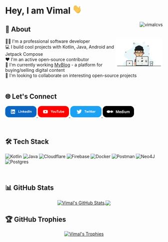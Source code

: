 # Hey, I am Vimal <img src="hi.gif" width="30px" height="30px">
<img align="right" src="https://komarev.com/ghpvc/?username=vimalcvs&label=Views&color=blue&style=plastic" alt="vimalcvs" />

## 💫 About
<img align="right" width="30%" src="dev.gif" alt="dev_logo" style="max-width: 100%; height: auto;"/>
👨‍💻 I'm a professional software developer<br>
💻 I build cool projects with Kotlin, Java, Android and Jetpack Compose<br>
❤️ I'm an active open-source contributor<br>
🔭 I'm currently working <a href="https://technovimal.in" target="_blank">MyBlog</a> - a platform for buying/selling digital content<br>
🤝 I'm looking to collaborate on interesting open-source projects</br></br>

## 🌐 Let's Connect
<p float="left">
  <a href="https://linkedin.com/in/technovimal" title="LinkedIn">
    <img src="linkedin.png" width="100" alt="LinkedIn" style="max-width: 100%; height: auto;"/>
  </a>
  <a href="https://www.youtube.com/@MrIndianDev" title="YouTube">
    <img src="youtube.png" width="100" alt="YouTube" style="max-width: 100%; height: auto;"/>
  </a>
  <a href="https://twitter.com/vimalvishwakar6" title="Twitter">
    <img src="twitter.png" width="100" alt="Twitter" style="max-width: 100%; height: auto;"/>
  </a>
  <a href="https://technovimal.medium.com" title="Medium">
    <img src="medium.png" width="100" alt="Medium" style="max-width: 100%; height: auto;"/>
  </a>
</p>
</br>

## 🛠️ Tech Stack
![Kotlin](https://img.shields.io/badge/kotlin-%230095D5.svg?style=for-the-badge&logo=kotlin&logoColor=white)
![Java](https://img.shields.io/badge/java-%23ED8B00.svg?style=for-the-badge&logo=java&logoColor=white) 
![Cloudflare](https://img.shields.io/badge/Cloudflare-F38020?style=for-the-badge&logo=Cloudflare&logoColor=white)
![Firebase](https://img.shields.io/badge/firebase-%23039BE5.svg?style=for-the-badge&logo=firebase)
![Docker](https://img.shields.io/badge/docker-%230db7ed.svg?style=for-the-badge&logo=docker&logoColor=white)
![Postman](https://img.shields.io/badge/Postman-FF6C37?style=for-the-badge&logo=postman&logoColor=white)
![Neo4J](https://img.shields.io/badge/Neo4j-008CC1?style=for-the-badge&logo=neo4j&logoColor=white)
![Postgres](https://img.shields.io/badge/postgres-%23316192.svg?style=for-the-badge&logo=postgresql&logoColor=white)

</br>

## 📊 GitHub Stats
<div align="center">
  <a href="https://github.com/vimalcvs">
    <img align="center" src="https://github-readme-stats.anuraghazra1.vercel.app/api?username=vimalcvs&show_icons=true&include_all_commits=true&theme=radical" alt="Vimal's GitHub Stats" style="max-width: 100%; height: auto;"/>
  </a>
  <a href="https://github.com/vimalcvs">
    <img align="center" src="https://github-readme-stats.vercel.app/api/top-langs/?username=vimalcvs&hide=php&theme=algolia" style="max-width: 100%; height: auto;"/>
  </a>
</div>

## 🏆 GitHub Trophies
<div align="center">
  <a href="https://github.com/vimalcvs">
    <img src="https://github-profile-trophy.vercel.app/?username=vimalcvs&theme=onedark" alt="Vimal's Trophies" style="max-width: 100%; height: auto;"/>
  </a>
</div>
